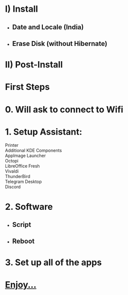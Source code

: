 # I) Install

- ## Date and Locale (India)
- ## Erase Disk (without Hibernate)

# II) Post-Install

# First Steps

# 0. Will ask to connect to Wifi

# 1. Setup Assistant:

Printer<br>
Additional KDE Components<br>
AppImage Launcher<br>
Octopi<br>
LibreOffice Fresh<br>
Vivaldi<br>
ThunderBird<br>
Telegram Desktop<br>
Discord<br>

# 2. Software
- ## Script
- ## Reboot

# 3. Set up all of the apps

# [Enjoy...](https://github.com/hookstdev/OmniGuides/blob/omni/OS/Android/nqmido.md)
